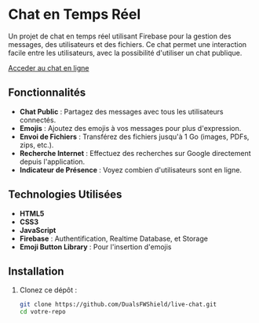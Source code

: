 # Chat en Temps Réel

Un projet de chat en temps réel utilisant Firebase pour la gestion des messages, des utilisateurs et des fichiers. Ce chat permet une interaction facile entre les utilisateurs, avec la possibilité d'utiliser un chat publique.

[Acceder au chat en ligne](https://dualsfwshield.github.io/live-chat/)

## Fonctionnalités

- **Chat Public** : Partagez des messages avec tous les utilisateurs connectés.
- **Emojis** : Ajoutez des emojis à vos messages pour plus d'expression.
- **Envoi de Fichiers** : Transférez des fichiers jusqu'à 1 Go (images, PDFs, zips, etc.).
- **Recherche Internet** : Effectuez des recherches sur Google directement depuis l'application.
- **Indicateur de Présence** : Voyez combien d'utilisateurs sont en ligne.

## Technologies Utilisées

- **HTML5**
- **CSS3**
- **JavaScript**
- **Firebase** : Authentification, Realtime Database, et Storage
- **Emoji Button Library** : Pour l'insertion d'emojis

## Installation

1. Clonez ce dépôt :
   ```bash
   git clone https://github.com/DualsFWShield/live-chat.git
   cd votre-repo
